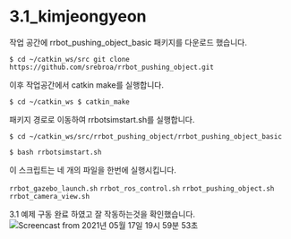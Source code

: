 # 3.1_kimjeongyeon
작업 공간에 rrbot_pushing_object_basic 패키지를 다운로드 했습니다.

```$ cd ~/catkin_ws/src git clone https://github.com/srebroa/rrbot_pushing_object.git```

이후 작업공간에서 catkin make를 실행합니다.

```$ cd ~/catkin_ws $ catkin_make```

패키지 경로로 이동하여 rrbotsimstart.sh를 실행합니다.

```$ cd ~/catkin_ws/src/rrbot_pushing_object/rrbot_pushing_object_basic```

```$ bash rrbotsimstart.sh```


이 스크립트는 네 개의 파일을 한번에 실행시킵니다.

```rrbot_gazebo_launch.sh```
```rrbot_ros_control.sh```
```rrbot_pushing_object.sh```
```rrbot_camera_view.sh```

3.1 예제 구동 완료 하였고 잘 작동하는것을 확인했습니다.  
![Screencast from 2021년 05월 17일 19시 59분 53초](https://user-images.githubusercontent.com/84000076/118479522-13a65f00-b74c-11eb-8d66-5781a6030fdb.gif)
